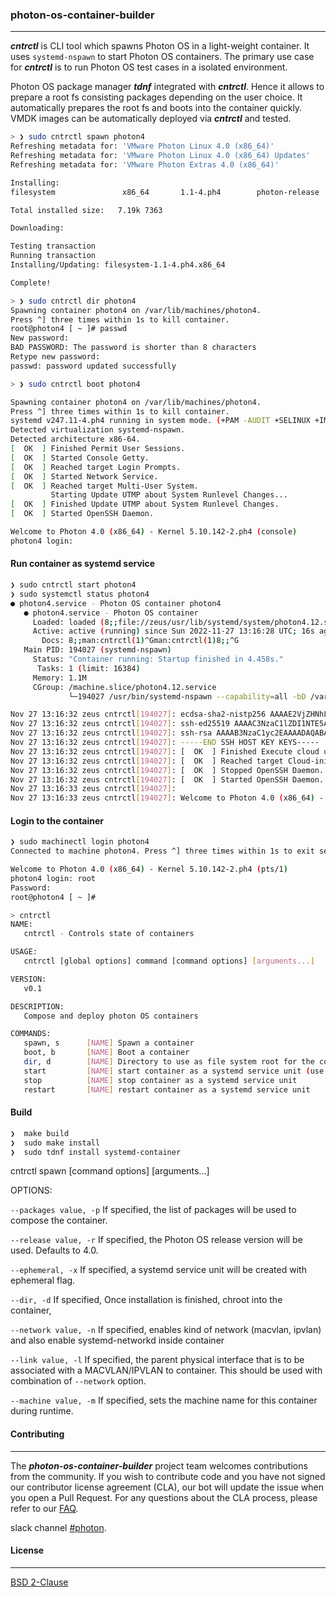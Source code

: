 ### photon-os-container-builder
----
***cntrctl*** is CLI tool which spawns Photon OS in a light-weight container. It uses `systemd-nspawn` to start Photon OS containers. The primary
use case for ***cntrctl*** is to run Photon OS test cases in a isolated environment.

Photon OS package manager ***tdnf*** integrated with ***cntrctl***. Hence it allows to prepare a root fs consisting packages depending on the user choice. It automatically prepares the root fs and boots into the container quickly. VMDK images can be automatically deployed via ***cntrctl*** and tested.

```bash
> ❯ sudo cntrctl spawn photon4
Refreshing metadata for: 'VMware Photon Linux 4.0 (x86_64)'
Refreshing metadata for: 'VMware Photon Linux 4.0 (x86_64) Updates'
Refreshing metadata for: 'VMware Photon Extras 4.0 (x86_64)'

Installing:
filesystem               x86_64       1.1-4.ph4        photon-release   7.19k 7363

Total installed size:   7.19k 7363

Downloading:

Testing transaction
Running transaction
Installing/Updating: filesystem-1.1-4.ph4.x86_64

Complete!
```

```bash
> ❯ sudo cntrctl dir photon4
Spawning container photon4 on /var/lib/machines/photon4.
Press ^] three times within 1s to kill container.
root@photon4 [ ~ ]# passwd
New password:
BAD PASSWORD: The password is shorter than 8 characters
Retype new password:
passwd: password updated successfully
```

```bash
> ❯ sudo cntrctl boot photon4

Spawning container photon4 on /var/lib/machines/photon4.
Press ^] three times within 1s to kill container.
systemd v247.11-4.ph4 running in system mode. (+PAM -AUDIT +SELINUX +IMA -APPARMOR +SMACK +SYSVINIT +UTMP -LIBCRYPTSETUP +GCRYPT +GNUTLS +ACL +XZ +LZ4 +ZSTD +SECCOMP +BLKID +ELFUTILS +KMOD -IDN2 -IDN -PCRE2 default-hierarchy=hybrid)
Detected virtualization systemd-nspawn.
Detected architecture x86-64.
[  OK  ] Finished Permit User Sessions.
[  OK  ] Started Console Getty.
[  OK  ] Reached target Login Prompts.
[  OK  ] Started Network Service.
[  OK  ] Reached target Multi-User System.
         Starting Update UTMP about System Runlevel Changes...
[  OK  ] Finished Update UTMP about System Runlevel Changes.
[  OK  ] Started OpenSSH Daemon.

Welcome to Photon 4.0 (x86_64) - Kernel 5.10.142-2.ph4 (console)
photon4 login:
```

#### Run container as systemd service
```bash
❯ sudo cntrctl start photon4
❯ sudo systemctl status photon4
● photon4.service - Photon OS container photon4
   ● photon4.service - Photon OS container
     Loaded: loaded (8;;file://zeus/usr/lib/systemd/system/photon4.12.service^G/usr/lib/systemd/system/photon4.12.service8;;^G; disabled; preset: enabled)
     Active: active (running) since Sun 2022-11-27 13:16:28 UTC; 16s ago
       Docs: 8;;man:cntrctl(1)^Gman:cntrctl(1)8;;^G
   Main PID: 194027 (systemd-nspawn)
     Status: "Container running: Startup finished in 4.458s."
      Tasks: 1 (limit: 16384)
     Memory: 1.1M
     CGroup: /machine.slice/photon4.12.service
             └─194027 /usr/bin/systemd-nspawn --capability=all -bD /var/lib/machines/photon4.12 --link-journal=try-guest -M

Nov 27 13:16:32 zeus cntrctl[194027]: ecdsa-sha2-nistp256 AAAAE2VjZHNhLXNoYTItbmlzdHAyNTYAAAAIbmlzdHAyNTYAAABBBBOql3dIN0eJ/4NLKSaOV7aPc9luOtpDcRWs5xs9+13vS8qVR6XIBshv3TwmUu+8NP+>
Nov 27 13:16:32 zeus cntrctl[194027]: ssh-ed25519 AAAAC3NzaC1lZDI1NTE5AAAAIOq6/QRG07DMxIzy/7/gTB0hsdJfNP5FVZyvyO5agJyq root@photon4
Nov 27 13:16:32 zeus cntrctl[194027]: ssh-rsa AAAAB3NzaC1yc2EAAAADAQABAAABgQDSE0byx3ZW75bAdhKNUohEBppQuxjWzQSoFTvZ9K6tfnoyV+qsFgh3nViT+XJWoE6fONNpdWRolNWYiyhRiu1JIsITQZTVbIM5kXN>
Nov 27 13:16:32 zeus cntrctl[194027]: -----END SSH HOST KEY KEYS-----
Nov 27 13:16:32 zeus cntrctl[194027]: [  OK  ] Finished Execute cloud user/final scripts.
Nov 27 13:16:32 zeus cntrctl[194027]: [  OK  ] Reached target Cloud-init target.
Nov 27 13:16:32 zeus cntrctl[194027]: [  OK  ] Stopped OpenSSH Daemon.
Nov 27 13:16:32 zeus cntrctl[194027]: [  OK  ] Started OpenSSH Daemon.
Nov 27 13:16:33 zeus cntrctl[194027]:
Nov 27 13:16:33 zeus cntrctl[194027]: Welcome to Photon 4.0 (x86_64) - Kernel 5.10.142-2.ph4 (console)
```
#### Login to the container
```bash
❯ sudo machinectl login photon4
Connected to machine photon4. Press ^] three times within 1s to exit session.

Welcome to Photon 4.0 (x86_64) - Kernel 5.10.142-2.ph4 (pts/1)
photon4 login: root
Password:
root@photon4 [ ~ ]#
```

```bash
> cntrctl
NAME:
   cntrctl - Controls state of containers

USAGE:
   cntrctl [global options] command [command options] [arguments...]

VERSION:
   v0.1

DESCRIPTION:
   Compose and deploy photon OS containers

COMMANDS:
   spawn, s      [NAME] Spawn a container
   boot, b       [NAME] Boot a container
   dir, d        [NAME] Directory to use as file system root for the container
   start         [NAME] start container as a systemd service unit (use host networking)
   stop          [NAME] stop container as a systemd service unit
   restart       [NAME] restart container as a systemd service unit

```

#### Build

```bash
❯  make build
❯  sudo make install
❯  sudo tdnf install systemd-container
```

cntrctl spawn [command options] [arguments...]

OPTIONS:

   `--packages value, -p`
      If specified, the list of packages will be used to compose the container.

   `--release value, -r`
      If specified, the Photon OS release version will be used. Defaults to 4.0.

   `--ephemeral, -x`
      If specified, a systemd service unit will be created with ephemeral flag.

   `--dir, -d`
      If specified, Once installation is finished, chroot into the container,

   `--network value, -n`
       If specified, enables kind of network (macvlan, ipvlan) and also enable systemd-networkd inside container

   `--link value, -l`
      If specified, the parent physical interface that is to be associated with a MACVLAN/IPVLAN to container. This
      should be used with combination of `--network` option.

   `--machine value, -m`
       If specified, sets the machine name for this container during runtime.


#### Contributing
----

The ***photon-os-container-builder*** project team welcomes contributions from the community. If you wish to contribute code and you have not signed our contributor license agreement (CLA), our bot will update the issue when you open a Pull Request. For any questions about the CLA process, please refer to our [FAQ](https://cla.vmware.com/faq).

slack channel [#photon](https://code.vmware.com/web/code/join).

#### License
----

[BSD 2-Clause](https://spdx.org/licenses/BSD-2-Clause.html)
